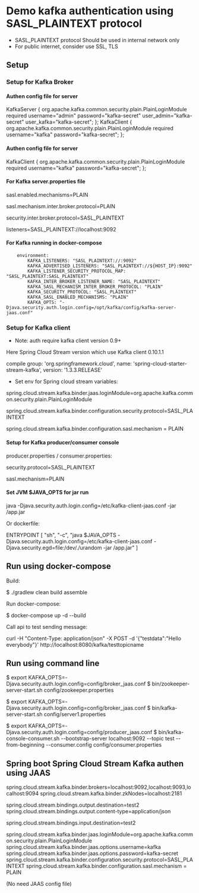 # Demo kafka authentication using SASL_PLAINTEXT protocol
- SASL_PLAINTEXT protocol Should be used in internal network only
- For public internet, consider use SSL, TLS

## Setup

### Setup for Kafka Broker

#### Authen config file for server
KafkaServer {
    org.apache.kafka.common.security.plain.PlainLoginModule required
    username="admin"
    password="kafka-secret"
    user_admin="kafka-secret"
    user_kafka="kafka-secret";
};
KafkaClient {
    org.apache.kafka.common.security.plain.PlainLoginModule required
    username="kafka"
    password="kafka-secret";
};

#### Authen config file for server
KafkaClient {
    org.apache.kafka.common.security.plain.PlainLoginModule required
    username="kafka"
    password="kafka-secret";
};

#### For Kafka server.properties file

sasl.enabled.mechanisms=PLAIN

sasl.mechanism.inter.broker.protocol=PLAIN

security.inter.broker.protocol=SASL_PLAINTEXT

listeners=SASL_PLAINTEXT://localhost:9092

#### For Kafka running in docker-compose

        environment:
            KAFKA_LISTENERS: "SASL_PLAINTEXT://:9092"
            KAFKA_ADVERTISED_LISTENERS: "SASL_PLAINTEXT://${HOST_IP}:9092"
            KAFKA_LISTENER_SECURITY_PROTOCOL_MAP: "SASL_PLAINTEXT:SASL_PLAINTEXT"
            KAFKA_INTER_BROKER_LISTENER_NAME: "SASL_PLAINTEXT"
            KAFKA_SASL_MECHANISM_INTER_BROKER_PROTOCOL: "PLAIN"
            KAFKA_SECURITY_PROTOCOL: "SASL_PLAINTEXT"
            KAFKA_SASL_ENABLED_MECHANISMS: "PLAIN"
            KAFKA_OPTS: "-Djava.security.auth.login.config=/opt/kafka/config/kafka-server-jaas.conf"

### Setup for Kafka client

- Note: auth require kafka client version 0.9+

Here Spring Cloud Stream version which use Kafka client 0.10.1.1

compile group: 'org.springframework.cloud', name: 'spring-cloud-starter-stream-kafka', version: '1.3.3.RELEASE'

- Set env for Spring cloud stream variables:

spring.cloud.stream.kafka.binder.jaas.loginModule=org.apache.kafka.common.security.plain.PlainLoginModule

spring.cloud.stream.kafka.binder.configuration.security.protocol=SASL_PLAINTEXT

spring.cloud.stream.kafka.binder.configuration.sasl.mechanism = PLAIN

#### Setup for Kafka producer/consumer console

producer.properties / consumer.properties:

security.protocol=SASL_PLAINTEXT

sasl.mechanism=PLAIN

#### Set JVM $JAVA_OPTS for jar run

java -Djava.security.auth.login.config=/etc/kafka-client-jaas.conf -jar /app.jar


Or dockerfile:

ENTRYPOINT [ "sh", "-c", "java $JAVA_OPTS -Djava.security.auth.login.config=/etc/kafka-client-jaas.conf -Djava.security.egd=file:/dev/./urandom -jar /app.jar" ]


## Run using docker-compose
Build:

$ ./gradlew clean build assemble

Run docker-compose:

$ docker-compose up -d --build

Call api to test sending message:

curl -H "Content-Type: application/json" -X POST -d '{"testdata":"Hello everybody"}' http://localhost:8080/kafka/testtopicname

## Run using command line

$ export KAFKA_OPTS=-Djava.security.auth.login.config=config/broker_jaas.conf
$ bin/zookeeper-server-start.sh config/zookeeper.properties

$ export KAFKA_OPTS=-Djava.security.auth.login.config=config/broker_jaas.conf
$ bin/kafka-server-start.sh config/server1.properties

$ export KAFKA_OPTS=-Djava.security.auth.login.config=config/producer_jaas.conf
$ bin/kafka-console-consumer.sh --bootstrap-server localhost:9092 --topic test --from-beginning --consumer.config config/consumer.properties

## Spring boot Spring Cloud Stream Kafka authen using JAAS

spring.cloud.stream.kafka.binder.brokers=localhost:9092,localhost:9093,localhost:9094
spring.cloud.stream.kafka.binder.zkNodes=localhost:2181

spring.cloud.stream.bindings.output.destination=test2
spring.cloud.stream.bindings.output.content-type=application/json

spring.cloud.stream.bindings.input.destination=test2

spring.cloud.stream.kafka.binder.jaas.loginModule=org.apache.kafka.common.security.plain.PlainLoginModule
spring.cloud.stream.kafka.binder.jaas.options.username=kafka
spring.cloud.stream.kafka.binder.jaas.options.password=kafka-secret
spring.cloud.stream.kafka.binder.configuration.security.protocol=SASL_PLAINTEXT
spring.cloud.stream.kafka.binder.configuration.sasl.mechanism = PLAIN

(No need JAAS config file)